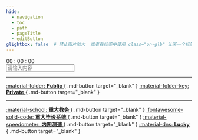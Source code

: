 ```yaml
---
hide:
  - navigation
  - toc
  - path
  - pageTitle
  - editButton
glightbox: false  # 禁止图片放大  或者在标签中使用 class="on-glb" 让某一个标签允许放大(off-glb)
---
```


<style>
  .md-typeset h1,
  .md-content__button {
    display: none;
  }
  .md-content__inner{
    padding-top: 0em;
  }
</style>
<link rel="stylesheet" href="/stylesheets/index.css">

<!--    时间    -->
<div class="time">
  <div class="solar-time" id="solarTime"></div>
  <div class="clock-time">
    <span id="hourTime" class="clock-font">00</span>
    <span class="colon">:</span>
    <span id="minuteTime" class="clock-font">00</span>
    <span class="colon">:</span>
    <span id="secondTime" class="clock-font">00</span>
  </div>
</div>

<!--    搜索栏    -->
<div class="input-container">
  <input type="text" placeholder="请输入内容" class="gradient-input" />
</div>

---

<!--    快捷栏    -->
[:material-folder: __Public__ ](https://github.com/LeeYearn){ .md-button target="_blank" }
[:material-folder-key: __Private__ ](https://github.com/LeeYearn){ .md-button target="_blank" }
<!-- [:material-folder-key: __Private__ ](https://github.com/LeeYearn){ .md-button target="_blank" } -->
<!-- :fontawesome-solid-code: -->
---

[:material-school: __重大教务__ ](https://my.cqu.edu.cn/workspace/home){ .md-button target="_blank" }
[:fontawesome-solid-code: __重大毕设系统__ ](http://180.85.204.43:50031/){ .md-button target="_blank" }
[:material-speedometer: __内网测速__ ](http://10.0.0.1:3300){ .md-button target="_blank" }
[:material-dns: __Lucky__ ](http://10.0.0.1:16601){ .md-button target="_blank" }


<script type="text/javascript" src="./javascripts/index.js"></script>

